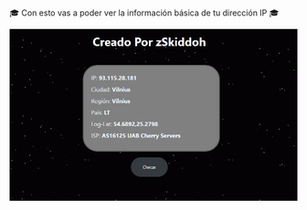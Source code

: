 🎓 Con esto vas a poder ver la información básica de tu dirección IP 🎓

![My-IP-Details](./foto.png)
